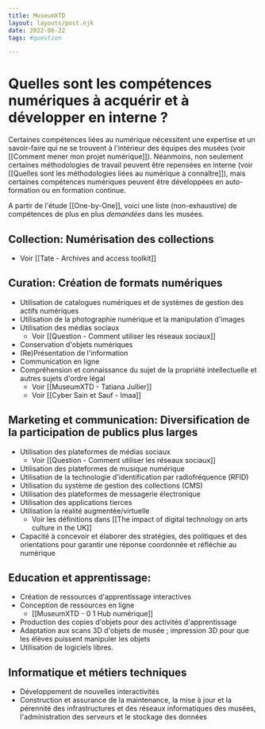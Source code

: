 ```yaml
---
title: MuseumXTD  
layout: layouts/post.njk  
date: 2022-06-22
tags: #question 

---
```

# Quelles sont les compétences numériques à acquérir et à développer en interne ?
Certaines compétences liées au numérique nécessitent une expertise et un savoir-faire qui ne se trouvent à l'intérieur des équipes des musées (voir [[Comment mener mon projet numérique]]). Néanmoins, non seulement certaines méthodologies de travail peuvent être repensées en interne (voir [[Quelles sont les méthodologies liées au numérique à connaître]]), mais certaines compétences numériques peuvent être développées en auto-formation ou en formation continue. 

A partir de l'étude [[One-by-One]], voici une liste (non-exhaustive) de compétences de plus en plus *demandées* dans les musées.  

## Collection: Numérisation des collections
- Voir [[Tate - Archives and access toolkit]]
## Curation: Création de formats numériques
- Utilisation de catalogues numériques et de systèmes de gestion des actifs numériques
- Utilisation de la photographie numérique et la manipulation d'images
- Utilisation des médias sociaux
	- Voir [[Question - Comment utiliser les réseaux sociaux]]
- Conservation d'objets numériques
- (Re)Présentation de l'information
- Communication en ligne
- Compréhension et connaissance du sujet de la propriété intellectuelle et autres sujets d'ordre légal
	- Voir [[MuseumXTD - Tatiana Jullier]]
	- Voir [[Cyber Sain et Sauf - Imaa]]
## Marketing et communication: Diversification de la participation de publics plus larges 
- Utilisation des plateformes de médias sociaux
	- Voir [[Question - Comment utiliser les réseaux sociaux]]
- Utilisation des plateformes de musique numérique
- Utilisation de la technologie d'identification par radiofréquence (RFID)
- Utilisation du système de gestion des collections (CMS)
- Utilisation des plateformes de messagerie électronique
- Utilisation des applications tierces
- Utilisation la réalité augmentée/virtuelle
	- Voir les définitions dans [[The impact of digital technology on arts culture in the UK]]
- Capacité à concevoir et élaborer des stratégies, des politiques et des orientations pour garantir une réponse coordonnée et réfléchie au numérique
## Education et apprentissage:  
- Création de ressources d'apprentissage interactives
- Conception de ressources en ligne
	- [[MuseumXTD - 0 1 Hub numérique]]
- Production des copies d'objets pour des activités d'apprentissage
- Adaptation aux scans 3D d'objets de musée ; impression 3D pour que les élèves puissent manipuler les objets
- Utilisation de logiciels libres. 
## Informatique et métiers techniques
- Développement de nouvelles interactivités
- Construction et assurance de la maintenance, la mise à jour et la pérennité des infrastructures et des réseaux informatiques des musées, l'administration des serveurs et le stockage des données
